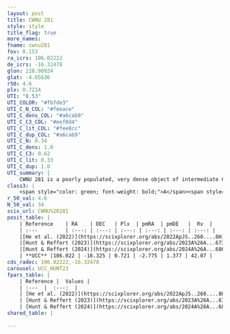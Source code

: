 ```yaml
---
layout: post
title: CWNU 281
style: style
title_flag: true
more_names: 
fname: cwnu281
fov: 0.153
ra_icrs: 106.02222
de_icrs: -16.32478
glon: 228.90924
glat: -4.65636
r50: 4.6
plx: 0.7214
UTI: "0.53"
UTI_COLOR: "#fbfde3"
UTI_C_N_COL: "#feeace"
UTI_C_dens_COL: "#a6cab9"
UTI_C_C3_COL: "#eef8d4"
UTI_C_lit_COL: "#fee8cc"
UTI_C_dup_COL: "#a6cab9"
UTI_C_N: 0.34
UTI_C_dens: 1.0
UTI_C_C3: 0.62
UTI_C_lit: 0.33
UTI_C_dup: 1.0
UTI_summary: |
    CWNU 281 is a poorly populated, very dense object of intermediate C3 quality. It was recently reported in the literature.
class3: |
    <span style="color: green; font-weight: bold;">A</span><span style="color: red; font-weight: bold;">C</span>
r_50_val: 4.6
N_50_val: 34
scix_url: CWNU%20281
posit_table: |
    | Reference    | RA    | DEC   | Plx  | pmRA  | pmDE   |  Rv  |
    | :---         | :---: | :---: | :---: | :---: | :---: | :---: |
    |[He et al. (2022)](https://scixplorer.org/abs/2022ApJS..260....8H) | 106.016 | -16.342 | 0.67 | -2.66 | 1.34 | -- |
    |[Hunt & Reffert (2023)](https://scixplorer.org/abs/2023A%26A...673A.114H) | 106.039 | -16.352 | 0.728 | -2.749 | 1.438 | 22.803 |
    |[Hunt & Reffert (2024)](https://scixplorer.org/abs/2024A%26A...686A..42H) | 106.039 | -16.352 | 0.728 | -2.749 | 1.438 | 22.803 |
    | **UCC** |106.022 | -16.325 | 0.721 | -2.775 | 1.377 | 42.07 | 
cds_radec: 106.02222,-16.32478
carousel: UCC_HUNT23
fpars_table: |
    | Reference |  Values |
    | :---  |  :---:  |
    | [He et al. (2022)](https://scixplorer.org/abs/2022ApJS..260....8H) | `AG=0.9, m-M=10.4, logAge=6.9, Z=0.002` |
    | [Hunt & Reffert (2023)](https://scixplorer.org/abs/2023A%26A...673A.114H) | `AV50=1.336, diffAV50=0.594, MOD50=10.584, logAge50=6.997` |
    | [Hunt & Reffert (2024)](https://scixplorer.org/abs/2024A%26A...686A..42H) | `MassJ=71.5626` |
shared_table: |
    
---
```

